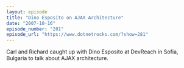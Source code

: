 ```yaml
---
layout: episode
title: "Dino Esposito on AJAX Architecture"
date: "2007-10-16"
episode_number: "281"
episode_url: "https://www.dotnetrocks.com/?show=281"
---
```


Carl and Richard caught up with Dino Esposito at DevReach in Sofia, Bulgaria to talk about AJAX architecture.
